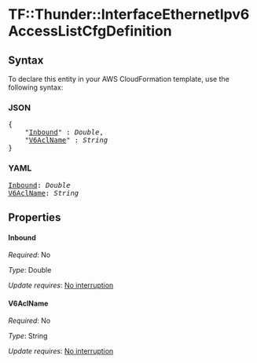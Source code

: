 # TF::Thunder::InterfaceEthernetIpv6 AccessListCfgDefinition

## Syntax

To declare this entity in your AWS CloudFormation template, use the following syntax:

### JSON

<pre>
{
    "<a href="#inbound" title="Inbound">Inbound</a>" : <i>Double</i>,
    "<a href="#v6aclname" title="V6AclName">V6AclName</a>" : <i>String</i>
}
</pre>

### YAML

<pre>
<a href="#inbound" title="Inbound">Inbound</a>: <i>Double</i>
<a href="#v6aclname" title="V6AclName">V6AclName</a>: <i>String</i>
</pre>

## Properties

#### Inbound

_Required_: No

_Type_: Double

_Update requires_: [No interruption](https://docs.aws.amazon.com/AWSCloudFormation/latest/UserGuide/using-cfn-updating-stacks-update-behaviors.html#update-no-interrupt)

#### V6AclName

_Required_: No

_Type_: String

_Update requires_: [No interruption](https://docs.aws.amazon.com/AWSCloudFormation/latest/UserGuide/using-cfn-updating-stacks-update-behaviors.html#update-no-interrupt)

